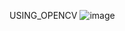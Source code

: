 USING_OPENCV
![image](https://github.com/user-attachments/assets/e2666367-7427-40e4-8ac2-e52b01f0c316)

